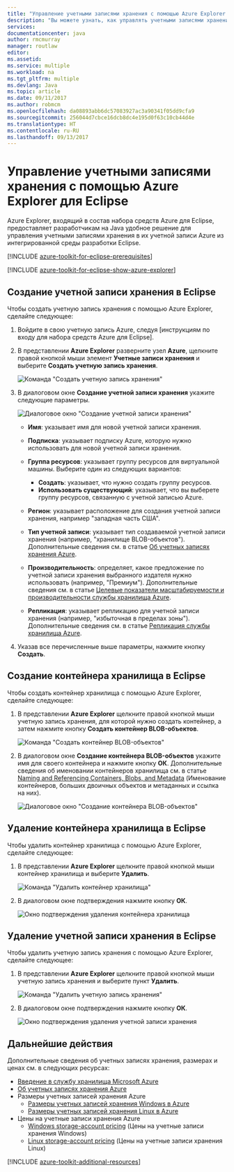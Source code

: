 ```yaml
---
title: "Управление учетными записями хранения с помощью Azure Explorer для Eclipse"
description: "Вы можете узнать, как управлять учетными записями хранения Azure с помощью Azure Explorer для Eclipse."
services: 
documentationcenter: java
author: rmcmurray
manager: routlaw
editor: 
ms.assetid: 
ms.service: multiple
ms.workload: na
ms.tgt_pltfrm: multiple
ms.devlang: Java
ms.topic: article
ms.date: 09/11/2017
ms.author: robmcm
ms.openlocfilehash: da08893abb6dc57083927ac3a90341f05dd9cfa9
ms.sourcegitcommit: 256044d7cbce16dcb8dc4e195d0f63c10cb44d4e
ms.translationtype: HT
ms.contentlocale: ru-RU
ms.lasthandoff: 09/13/2017
---
```

# <a name="manage-storage-accounts-by-using-the-azure-explorer-for-eclipse"></a>Управление учетными записями хранения с помощью Azure Explorer для Eclipse

Azure Explorer, входящий в состав набора средств Azure для Eclipse, предоставляет разработчикам на Java удобное решение для управления учетными записями хранения в их учетной записи Azure из интегрированной среды разработки Eclipse.

[!INCLUDE [azure-toolkit-for-eclipse-prerequisites](../includes/azure-toolkit-for-eclipse-prerequisites.md)]

[!INCLUDE [azure-toolkit-for-eclipse-show-azure-explorer](../includes/azure-toolkit-for-eclipse-show-azure-explorer.md)]

## <a name="create-a-storage-account-in-eclipse"></a>Создание учетной записи хранения в Eclipse

Чтобы создать учетную запись хранения с помощью Azure Explorer, сделайте следующее:

1. Войдите в свою учетную запись Azure, следуя [инструкциям по входу для набора средств Azure для Eclipse].

1. В представлении **Azure Explorer** разверните узел **Azure**, щелкните правой кнопкой мыши элемент **Учетные записи хранения** и выберите **Создать учетную запись хранения**.

   ![Команда "Создать учетную запись хранения"][CS01]

1. В диалоговом окне **Создание учетной записи хранения** укажите следующие параметры.

   ![Диалоговое окно "Создание учетной записи хранения"][CS02]

   * **Имя**: указывает имя для новой учетной записи хранения.

   * **Подписка**: указывает подписку Azure, которую нужно использовать для новой учетной записи хранения.

   * **Группа ресурсов**: указывает группу ресурсов для виртуальной машины. Выберите один из следующих вариантов:
      * **Создать**: указывает, что нужно создать группу ресурсов.
      * **Использовать существующий**: указывает, что вы выберете группу ресурсов, связанную с учетной записью Azure.

   * **Регион**: указывает расположение для создания учетной записи хранения, например "западная часть США".

   * **Тип учетной записи**: указывает тип создаваемой учетной записи хранения (например, "хранилище BLOB-объектов"). Дополнительные сведения см. в статье [Об учетных записях хранения Azure].

   * **Производительность**: определяет, какое предложение по учетной записи хранения выбранного издателя нужно использовать (например, "Премиум"). Дополнительные сведения см. в статье [Целевые показатели масштабируемости и производительности службы хранилища Azure].

   * **Репликация**: указывает репликацию для учетной записи хранения (например, "избыточная в пределах зоны"). Дополнительные сведения см. в статье [Репликация службы хранилища Azure].

1. Указав все перечисленные выше параметры, нажмите кнопку **Создать**.

## <a name="create-a-storage-container-in-eclipse"></a>Создание контейнера хранилища в Eclipse

Чтобы создать контейнер хранилища с помощью Azure Explorer, сделайте следующее:

1. В представлении **Azure Explorer** щелкните правой кнопкой мыши учетную запись хранения, для которой нужно создать контейнер, а затем нажмите кнопку **Создать контейнер BLOB-объектов**.

   ![Команда "Создать контейнер BLOB-объектов"][CC01]

1. В диалоговом окне **Создание контейнера BLOB-объектов** укажите имя для своего контейнера и нажмите кнопку **ОК**. Дополнительные сведения об именовании контейнеров хранилища см. в статье [Naming and Referencing Containers, Blobs, and Metadata] (Именование контейнеров, больших двоичных объектов и метаданных и ссылка на них).

   ![Диалоговое окно "Создание контейнера BLOB-объектов"][CC02]

## <a name="delete-a-storage-container-in-eclipse"></a>Удаление контейнера хранилища в Eclipse

Чтобы удалить контейнер хранилища с помощью Azure Explorer, сделайте следующее:

1. В представлении **Azure Explorer** щелкните правой кнопкой мыши контейнер хранилища и выберите **Удалить**.

   ![Команда "Удалить контейнер хранилища"][DC01]

1. В диалоговом окне подтверждения нажмите кнопку **ОК**.

   ![Окно подтверждения удаления контейнера хранилища][DC02]

## <a name="delete-a-storage-account-in-eclipse"></a>Удаление учетной записи хранения в Eclipse

Чтобы удалить учетную запись хранения с помощью Azure Explorer, сделайте следующее:

1. В представлении **Azure Explorer** щелкните правой кнопкой мыши учетную запись хранения и выберите пункт **Удалить**.

   ![Команда "Удалить учетную запись хранения"][DS01]

1. В диалоговом окне подтверждения нажмите кнопку **ОК**.

   ![Окно подтверждения удаления учетной записи хранения][DS02]

## <a name="next-steps"></a>Дальнейшие действия

Дополнительные сведения об учетных записях хранения, размерах и ценах см. в следующих ресурсах:

* [Введение в службу хранилища Microsoft Azure]
* [Об учетных записях хранения Azure]
* Размеры учетных записей хранения Azure
  * [Размеры учетных записей хранения Windows в Azure]
  * [Размеры учетных записей хранения Linux в Azure]
* Цены на учетные записи хранения Azure
  * [Windows storage-account pricing] (Цены на учетные записи хранения Windows)
  * [Linux storage-account pricing] (Цены на учетные записи хранения Linux)

[!INCLUDE [azure-toolkit-additional-resources](../includes/azure-toolkit-additional-resources.md)]

<!-- URL List -->

[Введение в службу хранилища Microsoft Azure]: /azure/storage/storage-introduction
[Об учетных записях хранения Azure]: /azure/storage/storage-create-storage-account
[Репликация службы хранилища Azure]: /azure/storage/storage-redundancy
[Целевые показатели масштабируемости и производительности службы хранилища Azure]: /azure/storage/storage-scalability-targets
[Naming and Referencing Containers, Blobs, and Metadata]: http://go.microsoft.com/fwlink/?LinkId=255555 (Именование контейнеров, больших двоичных объектов и метаданных и ссылка на них)

[Размеры учетных записей хранения Windows в Azure]: /azure/virtual-machines/virtual-machines-windows-sizes
[Размеры учетных записей хранения Linux в Azure]: /azure/virtual-machines/virtual-machines-linux-sizes
[Windows storage-account pricing]: /pricing/details/virtual-machines/windows/ (Цены на учетные записи хранения Windows)
[Linux storage-account pricing]: /pricing/details/virtual-machines/linux/ (Цены на учетные записи хранения Linux)

<!-- IMG List -->

[CS01]: media/azure-toolkit-for-eclipse-managing-storage-accounts-using-azure-explorer/CS01.png
[CS02]: media/azure-toolkit-for-eclipse-managing-storage-accounts-using-azure-explorer/CS02.png
[CC01]: media/azure-toolkit-for-eclipse-managing-storage-accounts-using-azure-explorer/CC01.png
[CC02]: media/azure-toolkit-for-eclipse-managing-storage-accounts-using-azure-explorer/CC02.png

[DS01]: media/azure-toolkit-for-eclipse-managing-storage-accounts-using-azure-explorer/DS01.png
[DS02]: media/azure-toolkit-for-eclipse-managing-storage-accounts-using-azure-explorer/DS02.png
[DC01]: media/azure-toolkit-for-eclipse-managing-storage-accounts-using-azure-explorer/DC01.png
[DC02]: media/azure-toolkit-for-eclipse-managing-storage-accounts-using-azure-explorer/DC02.png
